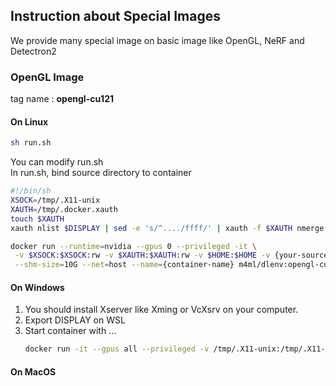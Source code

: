 ## Instruction about Special Images  
We provide many special image on basic image like OpenGL, NeRF and Detectron2  

### OpenGL Image  
tag name : **opengl-cu121**  
#### On Linux  
```bash
sh run.sh
```

You can modify run.sh  
In run.sh, bind source directory to container  

```bash
#!/bin/sh
XSOCK=/tmp/.X11-unix
XAUTH=/tmp/.docker.xauth
touch $XAUTH
xauth nlist $DISPLAY | sed -e 's/^..../ffff/' | xauth -f $XAUTH nmerge -

docker run --runtime=nvidia --gpus 0 --privileged -it \
 -v $XSOCK:$XSOCK:rw -v $XAUTH:$XAUTH:rw -v $HOME:$HOME -v {your-source-directory}:/src/src --env="XAUTHORITY=${XAUTH}"  --env="DISPLAY=${DISPLAY}" --env=TERM=xterm-256color --env=QT_X11_NO_MITSHM=1 \
 --shm-size=10G --net=host --name={container-name} m4ml/dlenv:opengl-cu121
```

#### On Windows  
1. You should install Xserver like Xming or VcXsrv on your computer.  
2. Export DISPLAY on WSL  
3. Start container with ...  
   ```bash
   docker run -it --gpus all --privileged -v /tmp/.X11-unix:/tmp/.X11-unix -v {your-source-directory}:/src/src -e DISPLAY=$DISPLAY -e XAUTHORITY=$XAUTH --env=TERM=xterm-256color --env=QT_X11_NO_MITSHM=1 --shm-size=10G --net=host --name={container-name} m4ml/dlenv:opengl-cu121
   ```

#### On MacOS  

